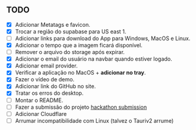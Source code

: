 ## TODO

- [x] Adicionar Metatags e favicon.
- [x] Trocar a região do supabase para US east 1.
- [ ] Adicionar links para download do App para Windows, MacOS e Linux.
- [x] Adicionar o tempo que a imagem ficará disponível.
- [ ] Remover o arquivo do storage após expirar.
- [x] Adicionar o email do usuário na navbar quando estiver logado.
- [x] Adicionar email provider.
- [x] Verificar a aplicação no MacOS + **adicionar no tray**.
- [x] Fazer o vídeo de demo.
- [x] Adicionar link do GitHub no site.
- [x] Tratar os erros do desktop.
- [ ] Montar o README.
- [ ] Fazer a submissão do projeto [hackathon submission](https://www.madewithsupabase.com/hackathons/open-source-2024)
- [ ] Adicionar Cloudflare
- [ ] Arrumar incompatibilidade com Linux (talvez o Tauriv2 arrume)